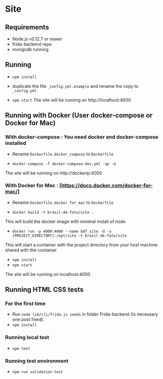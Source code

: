 # Site


## Requirements

- Node.js v0.12.7 or newer
- frida-backend repo
- mongodb running

## Running

- `npm install`
- duplicate the file `_config.yml.example` and rename the copy to `_config.yml`

- `npm start`
The site will be running on http://localhost:4000

## Running with Docker (User docker-compose or Docker for Mac)
### With docker-compose : You need docker and docker-compose installed

- Rename `Dockerfile.docker_compose` to `Dockerfile`

- `docker-compose -f docker-compose-dev.yml -up -d`

The site will be running on http://dockerip:4000

### With Docker for Mac : [https://docs.docker.com/docker-for-mac/]

- Rename `Dockerfile.docker_for_mac` to `Dockerfile`

- `docker build -t brasil-de-fato/site .`

This will build the docker image with minimal install of node

- `docker run -p 4000:4000 --name bdf_site -d -v [PROJECT_DIRECTORY]:/opt/site -t brasil-de-fato/site`

This will start a container with the project directory from your host machine shared with the container

- `npm install`
- `npm start`

The site will be running on localhost:4000

## Running HTML CSS tests
### For the first time

- Run `node lib/cli/frida.js seeds` in folder Frida-backend (Is necessary one post fixed).
- `npm install`

### Running local test
- `npm test`

### Running test environment

- `npm run validation-test	`


